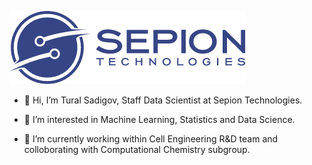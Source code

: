 

![Sepion Technologies](cropped-logo.png)

-   👋 Hi, I’m Tural Sadigov, Staff Data Scientist at Sepion Technologies.

-   👀 I’m interested in Machine Learning, Statistics and Data Science.

-   🌱 I’m currently working within Cell Engineering R&D team and colloborating with Computational Chemistry subgroup. 


